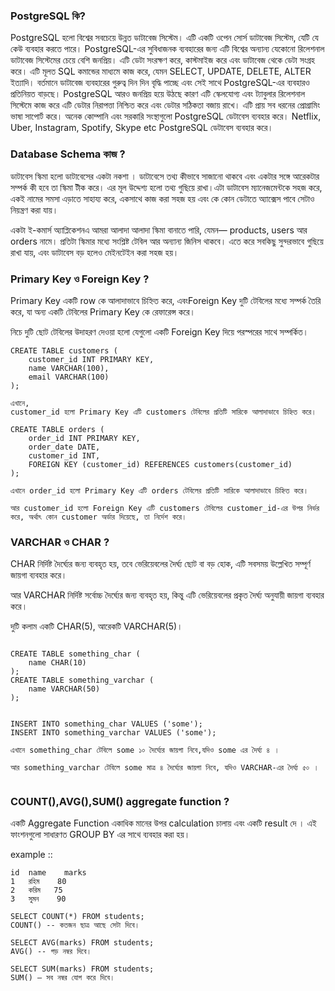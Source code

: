 ### PostgreSQL কি?

PostgreSQL হলো বিশ্বের সবচেয়ে উন্নত ডাটাবেজ সিস্টেম। এটি একটি ওপেন সোর্স ডাটাবেজ সিস্টেম, যেটি যে কেউ ব্যবহার করতে পারে। PostgreSQL-এর সুবিধাজনক ব্যবহারের জন্য এটি বিশ্বের অন্যান্য যেকোনো রিলেশনাল ডাটাবেজ সিস্টেমের চেয়ে বেশি জনপ্রিয়। এটি ডেটা সংরক্ষণ করে, কাস্টমাইজ করে এবং ডাটাবেজ থেকে ডেটা সংগ্রহ করে। এটি মূলত SQL কমান্ডের মাধ্যমে কাজ করে, যেমন SELECT, UPDATE, DELETE, ALTER ইত্যাদি।
বর্তমানে ডাটাবেজ ব্যবহারের গুরুত্ব দিন দিন বৃদ্ধি পাচ্ছে এবং সেই সাথে PostgreSQL-এর ব্যবহারও প্রতিনিয়ত বাড়ছে। PostgreSQL আরও জনপ্রিয় হয়ে উঠছে কারণ এটি স্কেলযোগ্য এবং ট্যাবুলার রিলেশনাল সিস্টেমে কাজ করে এটি ডেটার নিরাপত্তা নিশ্চিত করে এবং ডেটার সঠিকতা বজায় রাখে। এটি প্রায় সব ধরনের প্রোগ্রামিং ভাষা সাপোর্ট করে। অনেক কোম্পানি এবং সরকারি সংস্থাগুলো PostgreSQL ডেটাবেস ব্যবহার করে। Netflix, Uber, Instagram, Spotify, Skype etc PostgreSQL ডেটাবেস ব্যবহার করে।

### Database Schema কাজ ?

ডাটাবেস স্কিমা হলো ডাটাবেসের একটা নকশা । ডাটাবেসে তথ্য কীভাবে সাজানো থাকবে এবং একটার সঙ্গে আরেকটার সম্পর্ক কী হবে তা স্কিমা টীক করে। এর মূল উদ্দেশ্য হলো তথ্য গুছিয়ে রাখা।এটা ডাটাবেস ম্যানেজমেন্টকে সহজ করে, একই নামের সমসা এড়াতে সাহায্য করে, একসাথে কাজ করা সহজ হয় এবং কে কোন ডেটাতে অ্যাক্সেস পাবে সেটাও নিয়ন্ত্রণ করা যায়।

একটা ই-কমার্স অ্যাপ্লিকেশনএ আমরা আলাদা আলাদা স্কিমা বানাতে পারি, যেমন— products, users আর orders নামে। প্রতিটা স্কিমার মধ্যে সংশ্লিষ্ট টেবিল আর অন্যান্য জিনিস থাকবে। এতে করে সবকিছু সুন্দরভাবে গুছিয়ে রাখা যায়, এবং ডাটাবেস বড় হলেও মেইনটেইন করা সহজ হয়।

### Primary Key ও Foreign Key ?

Primary Key একটি row কে আলাদাভাবে চিহ্নিত করে, এবংForeign Key দুটি টেবিলের মধ্যে সম্পর্ক তৈরি করে, যা অন্য একটি টেবিলের Primary Key কে রেফারেন্স করে।

নিচে দুটি ছোট টেবিলের উদাহরণ দেওয়া হলো যেগুলো একটি Foreign Key দিয়ে পরস্পরের সাথে সম্পর্কিত।

```
CREATE TABLE customers (
    customer_id INT PRIMARY KEY,
    name VARCHAR(100),
    email VARCHAR(100)
);

এখানে,
customer_id হলো Primary Key এটি customers টেবিলের প্রতিটি সারিকে আলাদাভাবে চিহ্নিত করে।

CREATE TABLE orders (
    order_id INT PRIMARY KEY,
    order_date DATE,
    customer_id INT,
    FOREIGN KEY (customer_id) REFERENCES customers(customer_id)
);

এখানে order_id হলো Primary Key এটি orders টেবিলের প্রতিটি সারিকে আলাদাভাবে চিহ্নিত করে।

আর customer_id হলো Foreign Key এটি customers টেবিলের customer_id-এর উপর নির্ভর করে, অর্থাৎ কোন customer অর্ডার দিয়েছে, তা নির্দেশ করে।

```

### VARCHAR ও CHAR ?

CHAR নির্দিষ্ট দৈর্ঘ্যের জন্য ব্যবহৃত হয়, তবে ভেরিয়েবলের দৈর্ঘ্য ছোট বা বড় হোক, এটি সবসময় উল্লেখিত সম্পূর্ণ জায়গা ব্যবহার করে।

আর VARCHAR নির্দিষ্ট সর্বোচ্চ দৈর্ঘ্যের জন্য ব্যবহৃত হয়, কিন্তু এটি ভেরিয়েবলের প্রকৃত দৈর্ঘ্য অনুযায়ী জায়গা ব্যবহার করে।

দুটি কলাম একটি CHAR(5), আরেকটি VARCHAR(5)।

```

CREATE TABLE something_char (
    name CHAR(10)
);
CREATE TABLE something_varchar (
    name VARCHAR(50)
);


INSERT INTO something_char VALUES ('some');
INSERT INTO something_varchar VALUES ('some');

এখানে something_char টেবিলে some ১০ দৈর্ঘ্যের জায়গা নিবে,যদিও some এর দৈর্ঘ্য ৪ ।

আর something_varchar টেবিলে some মাত্র ৪ দৈর্ঘ্যের জায়গা নিবে, যদিও VARCHAR-এর দৈর্ঘ্য ৫০ ।


```

### COUNT(),AVG(),SUM() aggregate function ?

একটি Aggregate Function একাধিক মানের উপর calculation চালায় এবং একটি result দে ।
এই ফাংশনগুলো সাধারণত GROUP BY এর সাথে ব্যবহার করা হয়।

example ::

```
id	name	marks
1	রহিম	80
2	করিম   75
3	সুমন	90

SELECT COUNT(*) FROM students;
COUNT() -- কতজন ছাত্র আছে সেটা দিবে।

SELECT AVG(marks) FROM students;
AVG() -- গড় নম্বর দিবে।

SELECT SUM(marks) FROM students;
SUM() — সব নম্বর যোগ করে দিবে।


```
